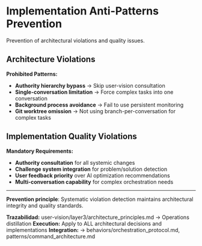 # Implementation Anti-Patterns Prevention

Prevention of architectural violations and quality issues.

## Architecture Violations
**Prohibited Patterns:**
- **Authority hierarchy bypass** → Skip user-vision consultation
- **Single-conversation limitation** → Force complex tasks into one conversation
- **Background process avoidance** → Fail to use persistent monitoring
- **Git worktree omission** → Not using branch-per-conversation for complex tasks

## Implementation Quality Violations
**Mandatory Requirements:**
- **Authority consultation** for all systemic changes
- **Challenge system integration** for problem/solution detection  
- **User feedback priority** over AI optimization recommendations
- **Multi-conversation capability** for complex orchestration needs

---

**Prevention principle**: Systematic violation detection maintains architectural integrity and quality standards.

**Trazabilidad:** user-vision/layer3/architecture_principles.md → Operations distillation
**Execution:** Apply to ALL architectural decisions and implementations
**Integration:** → behaviors/orchestration_protocol.md, patterns/command_architecture.md